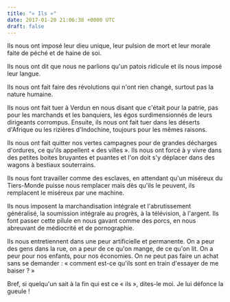 ```yaml
---
title: "« Ils »"
date: 2017-01-20 21:06:38 +0000 UTC
draft: false
---
```

Ils nous ont imposé leur dieu unique, leur pulsion de mort et leur morale faite de péché et de haine de soi.

Ils nous ont dit que nous ne parlions qu'un patois ridicule et ils nous imposé leur langue.

Ils nous ont fait faire des révolutions qui n'ont rien changé, surtout pas la nature humaine.

Ils nous ont fait tuer à Verdun en nous disant que c'était pour la patrie, pas pour les marchands et les  banquiers, les égos surdimensionnés de leurs dirigeants corrompus. Ensuite, ils nous ont fait tuer dans   les déserts d'Afrique ou les rizières d'Indochine, toujours pour les mêmes raisons.

Ils nous ont fait quitter nos vertes campagnes pour de grandes décharges d'ordures, ce qu'ils appellent «&nbsp;des villes&nbsp;». Ils nous ont forcé à y vivre dans des petites boites bruyantes et puantes et l'on doit s'y déplacer dans des wagons à bestiaux souterrains.

Ils nous font travailler comme des esclaves, en attendant qu'un miséreux du Tiers-Monde puisse nous remplacer  mais dès qu'ils le peuvent, ils remplacent le miséreux par une machine.

Ils nous imposent la marchandisation intégrale et l'abrutissement généralisé, la soumission intégrale au  progrès, à la télévision, à l'argent. Ils font passer cette pilule en nous gavant comme des porcs, en nous abreuvant de médiocrité et de pornographie.

Ils nous entretiennent dans une peur artificielle et permanente. On a peur des gens dans la rue, on a peur de ce qu'on mange, de ce qu'on lit. On a peur pour nos enfants, pour nos économies. On ne peut pas faire un achat sans se demander : «&nbsp;comment est-ce qu'ils sont en train d'essayer de me baiser&nbsp;?&nbsp;»

Bref, si quelqu'un sait à la fin qui est ce «&nbsp;ils&nbsp;», dites-le moi. Je lui défonce la gueule&nbsp;!